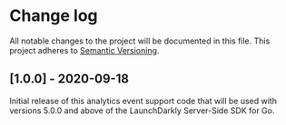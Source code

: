# Change log

All notable changes to the project will be documented in this file. This project adheres to [Semantic Versioning](http://semver.org).

## [1.0.0] - 2020-09-18
Initial release of this analytics event support code that will be used with versions 5.0.0 and above of the LaunchDarkly Server-Side SDK for Go.
